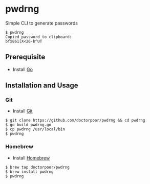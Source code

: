 # pwdrng

Simple CLI to generate passwords

```
$ pwdrng
Copied password to clipboard:
bfx861[X<26-b^UT
```

## Prerequisite

- Install [Go](https://go.dev/doc/install)

## Installation and Usage

### Git

- Install [Git](https://git-scm.com/book/en/v2/Getting-Started-Installing-Git)

```
$ git clone https://github.com/doctorpoor/pwdrng && cd pwdrng
$ go build pwdrng.go
$ cp pwdrng /usr/local/bin
$ pwdrng
```

### Homebrew

- Install [Homebrew](https://docs.brew.sh/Installation)

```
$ brew tap doctorpoor/pwdrng
$ brew install pwdrng
$ pwdrng
```
